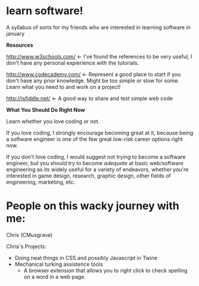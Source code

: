 learn software!
=============

A syllabus of sorts for my friends who are interested in learning software in january

**Resources**

http://www.w3schools.com/ <- I've found the references to be very useful, I don't have any personal expierience with the tutorials.

http://www.codecademy.com/ <- Represent a good place to start if you don't have any prior knowledge. Might be too simple or slow for some. Learn what you need to and work on a project!

http://jsfiddle.net/ <- A good way to share and test simple web code

**What You Should Do Right Now**

Learn whether you love coding or not.

If you love coding, I strongly encourage becoming great at it, because being a software engineer is one of the few great low-risk career options right now.

If you don't love coding, I would suggest not trying to become a software engineer, but you should try to become *adequate* at basic web/software engineering as its widely useful for a variety of endeavors, whether you're interested in game design, research, graphic design, other fields of engineering, marketing, etc.

People on this wacky journey with me:
=======
Chris (CMusgrave)

Chris's Projects:
- Doing neat things in CSS and possibly Javascript in Twine
- Mechanical turking assistence tools
  - A browser extension that allows you to right click to check spelling on a word in a web page.
